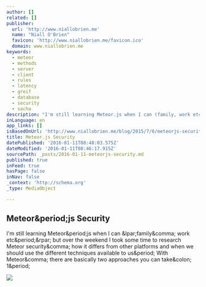 ```yaml
---
author: []
related: []
publisher:
  url: 'http://www.niallobrien.me'
  name: "Niall O'Brien"
  favicon: 'http://www.niallobrien.me/favicon.ico'
  domain: www.niallobrien.me
keywords:
  - meteor
  - methods
  - server
  - client
  - rules
  - latency
  - greif
  - database
  - security
  - sacha
description: "I'm still learning Meteor.js when I can (family, work etc.) but over the weekend I took some time to research Meteor security, how it differs from other platforms and when we should use the different techniques available to us. With Meteor, there are basically two approaches you can take: 1."
inLanguage: en
app_links: []
isBasedOnUrl: 'http://www.niallobrien.me/blog/2015/7/6/meteorjs-security'
title: Meteor.js Security
datePublished: '2016-01-11T08:48:03.575Z'
dateModified: '2016-01-11T08:46:17.915Z'
sourcePath: _posts/2016-01-11-meteorjs-security.md
published: true
inFeed: true
hasPage: false
inNav: false
_context: 'http://schema.org'
_type: MediaObject

---
```

<article style=""><h1>Meteor&amp;period;js Security</h1><p>I'm still learning Meteor&amp;period;js when I can &amp;lpar;family&amp;comma; work etc&amp;period;&amp;rpar; but over the weekend I took some time to research Meteor security&amp;comma; how it differs from other platforms and when we should use the different techniques available to us&amp;period; With Meteor&amp;comma; there are basically two approaches you can take&amp;colon; 1&amp;period;</p><img src="https://static1.squarespace.com/static/54a68caee4b041b86af318ca/54a68cf3e4b0970e0f0fa9af/559a5745e4b0d82ab99c2719/1436185473958/?format=1000w" /></article>